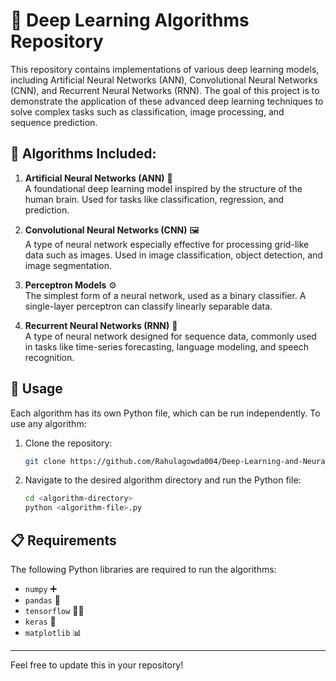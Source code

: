 # 🧠 Deep Learning Algorithms Repository

This repository contains implementations of various deep learning models, including Artificial Neural Networks (ANN), Convolutional Neural Networks (CNN), and Recurrent Neural Networks (RNN). The goal of this project is to demonstrate the application of these advanced deep learning techniques to solve complex tasks such as classification, image processing, and sequence prediction.

## 🤖 Algorithms Included:

1. **Artificial Neural Networks (ANN)** 🧠  
   A foundational deep learning model inspired by the structure of the human brain. Used for tasks like classification, regression, and prediction.

2. **Convolutional Neural Networks (CNN)** 🖼️  
   A type of neural network especially effective for processing grid-like data such as images. Used in image classification, object detection, and image segmentation.

3. **Perceptron Models** ⚙️  
   The simplest form of a neural network, used as a binary classifier. A single-layer perceptron can classify linearly separable data.

4. **Recurrent Neural Networks (RNN)** 🔁  
   A type of neural network designed for sequence data, commonly used in tasks like time-series forecasting, language modeling, and speech recognition.

## 🚀 Usage

Each algorithm has its own Python file, which can be run independently. To use any algorithm:

1. Clone the repository:
   ```bash
   git clone https://github.com/Rahulagowda004/Deep-Learning-and-Neural-Networks.git
   ```

2. Navigate to the desired algorithm directory and run the Python file:
   ```bash
   cd <algorithm-directory>
   python <algorithm-file>.py
   ```

## 📋 Requirements

The following Python libraries are required to run the algorithms:

- `numpy` ➕
- `pandas` 🐼
- `tensorflow` 🧑‍💻
- `keras` 🧩
- `matplotlib` 📊

---

Feel free to update this in your repository!
